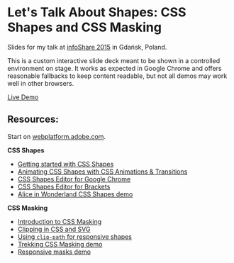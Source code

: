 # Let's Talk About Shapes: CSS Shapes and CSS Masking

Slides for my talk at [infoShare 2015](https://infoshare.pl/) in Gdańsk, Poland.

This is a custom interactive slide deck meant to be shown in a controlled environment on stage. It works as expected in Google Chrome and offers reasonable fallbacks to keep content readable, but not all demos may work well in other browsers.

[Live Demo](https://oslego.github.io/infoshare-2015)

<!-- ![Screenshot of slides](screenshot.png) -->

## Resources:

Start on [webplatform.adobe.com](http://webplatform.adobe.com/).

**CSS Shapes**
- [Getting started with CSS Shapes](http://www.html5rocks.com/en/tutorials/shapes/getting-started/)
- [Animating CSS Shapes with CSS Animations & Transitions](http://sarasoueidan.com/blog/animating-css-shapes/)
- [CSS Shapes Editor for Google Chrome](https://chrome.google.com/webstore/detail/css-shapes-editor/nenndldnbcncjmeacmnondmkkfedmgmp)
- [CSS Shapes Editor for Brackets](http://blog.brackets.io/2014/04/17/css-shapes-editor/)
- [Alice in Wonderland CSS Shapes demo](http://webplatform.adobe.com/Demo-for-Alice-s-Adventures-in-Wonderland/)

**CSS Masking**
- [Introduction to CSS Masking](http://www.html5rocks.com/en/tutorials/masking/adobe/)
- [Clipping in CSS and SVG](http://sarasoueidan.com/blog/css-svg-clipping/)
- [Using `clip-path` for responsive shapes](http://www.smashingmagazine.com/2015/05/11/creating-responsive-shapes-with-clip-path/)
- [Trekking CSS Masking demo](http://razvancaliman.com/cssmasking/)
- [Responsive masks demo](http://razvancaliman.com/responsive-mask-image/)
